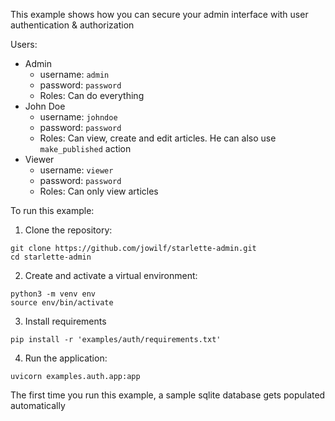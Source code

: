 This example shows how you can secure your admin interface with user authentication & authorization

Users:

- Admin
    - username: `admin`
    - password: `password`
    - Roles: Can do everything
- John Doe
    - username: `johndoe`
    - password: `password`
    - Roles: Can view, create and edit articles. He can also use `make_published` action
- Viewer
    - username: `viewer`
    - password: `password`
    - Roles: Can only view articles

To run this example:

1. Clone the repository:

```shell
git clone https://github.com/jowilf/starlette-admin.git
cd starlette-admin
```

2. Create and activate a virtual environment:

```shell
python3 -m venv env
source env/bin/activate
```

3. Install requirements

```shell
pip install -r 'examples/auth/requirements.txt'
```

4. Run the application:

```shell
uvicorn examples.auth.app:app
```

The first time you run this example, a sample sqlite database gets populated automatically
